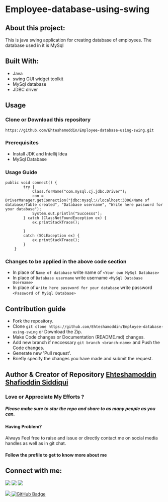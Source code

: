 # Employee-database-using-swing
## About this project:
This is java swing application for creating database of employees. The database used in it is MySql

## Built With:

- Java
- swing GUI widget toolkit
- MySql database
- JDBC driver
## Usage
### Clone or Download this repository
``` https://github.com/Ehteshamoddin/Employee-database-using-swing.git ```
### Prerequisites
- Install JDK and Intellij Idea
- MySql Database

### Usage Guide
``` 
public void connect() {
        try {
            Class.forName("com.mysql.cj.jdbc.Driver");
            con = DriverManager.getConnection("jdbc:mysql://localhost:3306/Name of database/Table created", "Database username", "Write here password for your database");
            System.out.println("Successs");
        } catch (ClassNotFoundException ex) {
            ex.printStackTrace();

        }
        catch (SQLException ex) {
            ex.printStackTrace();
        }
    }
 ```
### Changes to be applied in the above code section
- In place of ``` Name of database ``` write name of ``` <Your own MySql Database> ```
- In place of ``` Database username ``` write username ``` <MySql Database Username> ```
- In place of ``` Write here password for your database ``` write password ``` <Password of MySql Database> ```


## Contribution guide
- Fork the repository.
- Clone ``` git clone https://github.com/Ehteshamoddin/Employee-database-using-swing ``` or Download the Zip.
- Make Code changes or Documentation (README.md) changes.
- Add new branch if neccessary ``` git branch <branch-name> ``` and Push the Code changes.
- Generate new 'Pull request'.
- Briefly specify the changes you have made and submit the request.

## Author & Creator of Repository [Ehteshamoddin Shafioddin Siddiqui](https://github.com/Ehteshamoddin)
### Love or Appreciate My Efforts ?
##### Please make sure to star the repo and share to as many people as you can.
#### Having Problem? 
Always Feel free to raise and issue or directly contact me on social media handles as well as in git chat.
#### Follow the profile to get to know more about me
## Connect with me:
<p align="left">
<a href = "https://www.linkedin.com/in/ehteshamoddin-siddiqui-b719b9206/"><img src="https://img.icons8.com/fluent/48/000000/linkedin.png"/></a>
<a href = "https://twitter.com/ehteshamoddinss"><img src="https://img.icons8.com/fluent/48/000000/twitter.png"/></a>
<a href = "https://www.instagram.com/ehteshamoddin/"><img src="https://img.icons8.com/fluent/48/000000/instagram-new.png"/></a>
</p>
<a href="https://github.com/Meghna-DAS/github-profile-views-counter">
    <img src="https://komarev.com/ghpvc/?username=Ehteshamoddin">
</a>
<a href="https://github.com/Ehteshamoddin?tab=followers"><img src="https://img.shields.io/github/followers/Ehteshamoddin?label=Followers&style=social" alt="GitHub Badge"></a>

